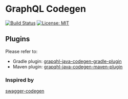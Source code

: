 # GraphQL Codegen #

[![Build Status](https://travis-ci.com/kobylynskyi/graphql-java-codegen.svg?branch=master)](https://travis-ci.com/kobylynskyi/graphql-java-codegen)
[![License: MIT](https://img.shields.io/badge/License-MIT-yellow.svg)](https://opensource.org/licenses/MIT)

## Plugins

Please refer to:
* Gradle plugin: [grapqhl-java-codegen-gradle-plugin](https://github.com/kobylynskyi/graphql-java-codegen-gradle-plugin)
* Maven plugin: [grapqhl-java-codegen-maven-plugin](https://github.com/kobylynskyi/grapqhl-java-codegen-maven-plugin) 


### Inspired by
[swagger-codegen](https://github.com/swagger-api/swagger-codegen)

